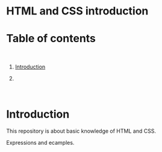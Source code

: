 # HTML and CSS introduction

# Table of contents

<p>&nbsp;</p>

1. [Introduction](#Introduction)

2. 


<p>&nbsp;</p>


# Introduction

This repository is about basic knowledge of HTML and CSS.

Expressions and ecamples.

